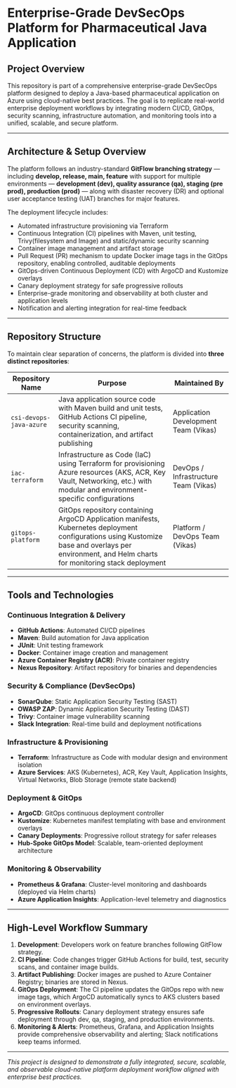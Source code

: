 # Enterprise-Grade DevSecOps Platform for Pharmaceutical Java Application

## Project Overview

This repository is part of a comprehensive enterprise-grade DevSecOps platform designed to deploy a Java-based pharmaceutical application on Azure using cloud-native best practices. The goal is to replicate real-world enterprise deployment workflows by integrating modern CI/CD, GitOps, security scanning, infrastructure automation, and monitoring tools into a unified, scalable, and secure platform.

---

## Architecture & Setup Overview

The platform follows an industry-standard **GitFlow branching strategy** — including **develop, release, main, feature** with support for multiple environments — **development (dev), quality assurance (qa), staging (pre prod), production (prod)** — along with disaster recovery (DR) and optional user acceptance testing (UAT) branches for major features. 

The deployment lifecycle includes:
- Automated infrastructure provisioning via Terraform
- Continuous Integration (CI) pipelines with Maven, unit testing, Trivy(filesystem and Image) and static/dynamic security scanning
- Container image management and artifact storage
- Pull Request (PR) mechanism to update Docker image tags in the GitOps repository, enabling controlled, auditable deployments 
- GitOps-driven Continuous Deployment (CD) with ArgoCD and Kustomize overlays
- Canary deployment strategy for safe progressive rollouts
- Enterprise-grade monitoring and observability at both cluster and application levels
- Notification and alerting integration for real-time feedback

---

## Repository Structure

To maintain clear separation of concerns, the platform is divided into **three distinct repositories**:

| Repository Name               | Purpose                                                     | Maintained By           |
|------------------------------|-------------------------------------------------------------|------------------------|
| `csi-devops-java-azure`             | Java application source code with Maven build and unit tests, GitHub Actions CI pipeline, security scanning, containerization, and artifact publishing | Application Development Team (Vikas) |
| `iac-terraform`       | Infrastructure as Code (IaC) using Terraform for provisioning Azure resources (AKS, ACR, Key Vault, Networking, etc.) with modular and environment-specific configurations | DevOps / Infrastructure Team (Vikas) |
| `gitops-platform`     | GitOps repository containing ArgoCD Application manifests, Kubernetes deployment configurations using Kustomize base and overlays per environment, and Helm charts for monitoring stack deployment | Platform / DevOps Team (Vikas) |

---

## Tools and Technologies

### Continuous Integration & Delivery
- **GitHub Actions**: Automated CI/CD pipelines
- **Maven**: Build automation for Java application
- **JUnit**: Unit testing framework
- **Docker**: Container image creation and management
- **Azure Container Registry (ACR)**: Private container registry
- **Nexus Repository**: Artifact repository for binaries and dependencies

### Security & Compliance (DevSecOps)
- **SonarQube**: Static Application Security Testing (SAST)
- **OWASP ZAP**: Dynamic Application Security Testing (DAST)
- **Trivy**: Container image vulnerability scanning
- **Slack Integration**: Real-time build and deployment notifications

### Infrastructure & Provisioning
- **Terraform**: Infrastructure as Code with modular design and environment isolation
- **Azure Services**: AKS (Kubernetes), ACR, Key Vault, Application Insights, Virtual Networks, Blob Storage (remote state backend)

### Deployment & GitOps
- **ArgoCD**: GitOps continuous deployment controller
- **Kustomize**: Kubernetes manifest templating with base and environment overlays
- **Canary Deployments**: Progressive rollout strategy for safer releases
- **Hub-Spoke GitOps Model**: Scalable, team-oriented deployment architecture

### Monitoring & Observability
- **Prometheus & Grafana**: Cluster-level monitoring and dashboards (deployed via Helm charts)
- **Azure Application Insights**: Application-level telemetry and diagnostics

---

## High-Level Workflow Summary

1. **Development**: Developers work on feature branches following GitFlow strategy.
2. **CI Pipeline**: Code changes trigger GitHub Actions for build, test, security scans, and container image builds.
3. **Artifact Publishing**: Docker images are pushed to Azure Container Registry; binaries are stored in Nexus.
4. **GitOps Deployment**: The CI pipeline updates the GitOps repo with new image tags, which ArgoCD automatically syncs to AKS clusters based on environment overlays.
5. **Progressive Rollouts**: Canary deployment strategy ensures safe deployment through dev, qa, staging, and production environments.
6. **Monitoring & Alerts**: Prometheus, Grafana, and Application Insights provide comprehensive observability and alerting; Slack notifications keep teams informed.

---

*This project is designed to demonstrate a fully integrated, secure, scalable, and observable cloud-native platform deployment workflow aligned with enterprise best practices.*

